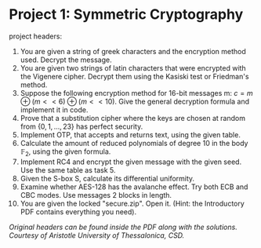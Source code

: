 # Project 1: Symmetric Cryptography

project headers:

1. You are given a string of greek characters and the encryption method used. Decrypt the message.
2. You are given two strings of latin characters that were encrypted with the Vigenere cipher. Decrypt them using the Kasiski test or Friedman's method.
3. Suppose the following encryption method for 16-bit messages m: $c = m \oplus (m << 6) \oplus (m << 10)$. Give the general decryption formula and implement it in code.
4. Prove that a substitution cipher where the keys are chosen at random from $\{0, 1, ..., 23\}$ has perfect security.
5. Implement OTP, that accepts and returns text, using the given table.
6. Calculate the amount of reduced polynomials of degree 10 in the body $\mathbb{F}_2$, using the given formula.
7. Implement RC4 and encrypt the given message with the given seed. Use the same table as task 5.
8. Given the S-box S, calculate its differential uniformity.
9. Examine whether AES-128 has the avalanche effect. Try both ECB and CBC modes. Use messages 2 blocks in length.
10. You are given the locked "secure.zip". Open it. (Hint: the Introductory PDF contains everything you need).

*Original headers can be found inside the PDF along with the solutions. Courtesy of Aristotle University of Thessalonica, CSD.*
